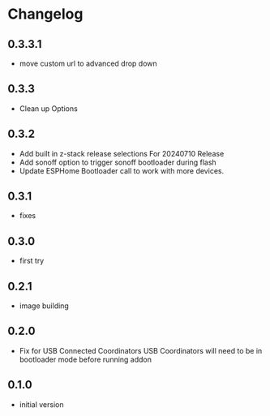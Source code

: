 # Changelog
## 0.3.3.1
- move custom url to advanced drop down

## 0.3.3
- Clean up Options

## 0.3.2
- Add built in z-stack release selections For 20240710 Release
- Add sonoff option to trigger sonoff bootloader during flash
- Update ESPHome Bootloader call to work with more devices.

## 0.3.1
- fixes

## 0.3.0
- first try

## 0.2.1

- image building

## 0.2.0

- Fix for USB Connected Coordinators 
  USB Coordinators will need to be in bootloader mode before running addon

## 0.1.0

- initial version

